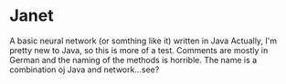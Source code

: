 # Janet
A basic neural network (or somthing like it) written in Java
Actually, I'm pretty new to Java, so this is more of a test. Comments are mostly in German and the naming of the methods is horrible.
The name is a combination oj Java and network...see?
